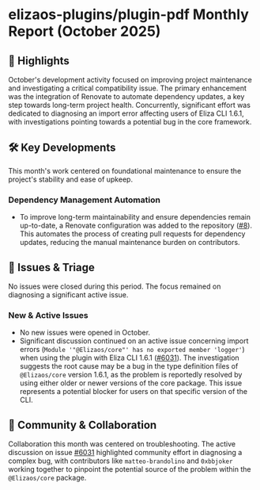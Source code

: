 # elizaos-plugins/plugin-pdf Monthly Report (October 2025)

## 🚀 Highlights
October's development activity focused on improving project maintenance and investigating a critical compatibility issue. The primary enhancement was the integration of Renovate to automate dependency updates, a key step towards long-term project health. Concurrently, significant effort was dedicated to diagnosing an import error affecting users of Eliza CLI 1.6.1, with investigations pointing towards a potential bug in the core framework.

## 🛠️ Key Developments
This month's work centered on foundational maintenance to ensure the project's stability and ease of upkeep.

### Dependency Management Automation
- To improve long-term maintainability and ensure dependencies remain up-to-date, a Renovate configuration was added to the repository ([#8](https://github.com/elizaos-plugins/plugin-pdf/pull/8)). This automates the process of creating pull requests for dependency updates, reducing the manual maintenance burden on contributors.

## 🐛 Issues & Triage
No issues were closed during this period. The focus remained on diagnosing a significant active issue.

### New & Active Issues
- No new issues were opened in October.
- Significant discussion continued on an active issue concerning import errors (`Module '"@Elizaos/core"' has no exported member 'logger'`) when using the plugin with Eliza CLI 1.6.1 ([#6031](https://github.com/elizaos-plugins/plugin-pdf/issues/6031)). The investigation suggests the root cause may be a bug in the type definition files of `@Elizaos/core` version 1.6.1, as the problem is reportedly resolved by using either older or newer versions of the core package. This issue represents a potential blocker for users on that specific version of the CLI.

## 💬 Community & Collaboration
Collaboration this month was centered on troubleshooting. The active discussion on issue [#6031](https://github.com/elizaos-plugins/plugin-pdf/issues/6031) highlighted community effort in diagnosing a complex bug, with contributors like `matteo-brandolino` and `0xbbjoker` working together to pinpoint the potential source of the problem within the `@Elizaos/core` package.